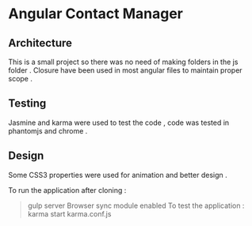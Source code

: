 Angular Contact Manager
========================

## Architecture
This is a small project so there was no need of making folders in the js folder .
Closure have been used in most angular files to maintain proper scope .

## Testing 
Jasmine and karma were used to test the code , code was tested in phantomjs and chrome .

## Design 
Some CSS3 properties were used for animation and better design .

To run the application after cloning  :
>gulp server 
Browser sync module enabled 
To test the application :
>karma start karma.conf.js
